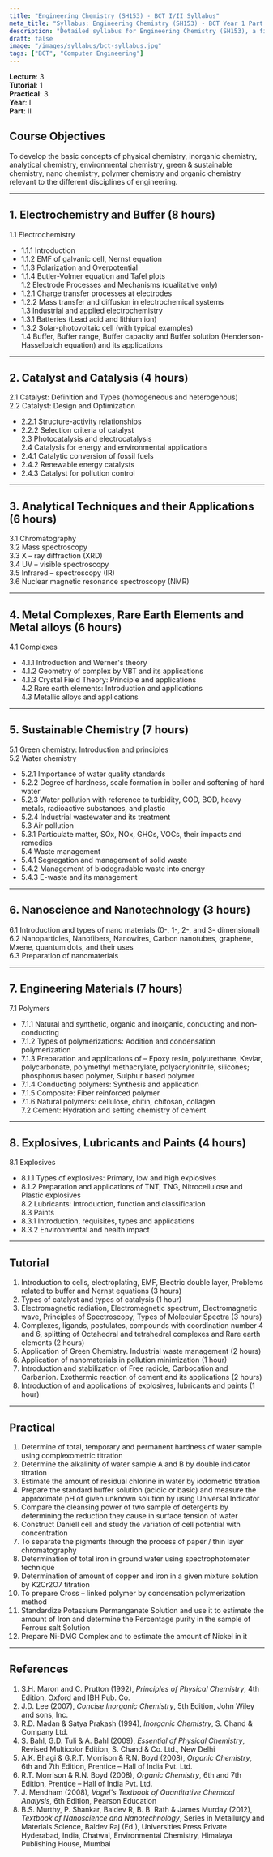 ```yaml
---
title: "Engineering Chemistry (SH153) - BCT I/II Syllabus"
meta_title: "Syllabus: Engineering Chemistry (SH153) - BCT Year 1 Part 2 | IOE Notes"
description: "Detailed syllabus for Engineering Chemistry (SH153), a first year, second part subject in the IOE BCT program."
draft: false
image: "/images/syllabus/bct-syllabus.jpg"
tags: ["BCT", "Computer Engineering"]
---
```


**Lecture**: 3  
**Tutorial**: 1  
**Practical**: 3  
**Year**: I  
**Part**: II  

## Course Objectives

To develop the basic concepts of physical chemistry, inorganic chemistry, analytical chemistry, environmental chemistry, green & sustainable chemistry, nano chemistry, polymer chemistry and organic chemistry relevant to the different disciplines of engineering.

---

## 1. Electrochemistry and Buffer (8 hours)

1.1 Electrochemistry  
  - 1.1.1 Introduction  
  - 1.1.2 EMF of galvanic cell, Nernst equation  
  - 1.1.3 Polarization and Overpotential  
  - 1.1.4 Butler-Volmer equation and Tafel plots  
1.2 Electrode Processes and Mechanisms (qualitative only)  
  - 1.2.1 Charge transfer processes at electrodes  
  - 1.2.2 Mass transfer and diffusion in electrochemical systems  
1.3 Industrial and applied electrochemistry  
  - 1.3.1 Batteries (Lead acid and lithium ion)  
  - 1.3.2 Solar-photovoltaic cell (with typical examples)  
1.4 Buffer, Buffer range, Buffer capacity and Buffer solution (Henderson-Hasselbalch equation) and its applications  

---

## 2. Catalyst and Catalysis (4 hours)

2.1 Catalyst: Definition and Types (homogeneous and heterogenous)  
2.2 Catalyst: Design and Optimization  
  - 2.2.1 Structure-activity relationships  
  - 2.2.2 Selection criteria of catalyst  
2.3 Photocatalysis and electrocatalysis  
2.4 Catalysis for energy and environmental applications  
  - 2.4.1 Catalytic conversion of fossil fuels  
  - 2.4.2 Renewable energy catalysts  
  - 2.4.3 Catalyst for pollution control  

---

## 3. Analytical Techniques and their Applications (6 hours)

3.1 Chromatography  
3.2 Mass spectroscopy  
3.3 X – ray diffraction (XRD)  
3.4 UV – visible spectroscopy  
3.5 Infrared – spectroscopy (IR)  
3.6 Nuclear magnetic resonance spectroscopy (NMR)  

---

## 4. Metal Complexes, Rare Earth Elements and Metal alloys (6 hours)

4.1 Complexes  
  - 4.1.1 Introduction and Werner's theory  
  - 4.1.2 Geometry of complex by VBT and its applications  
  - 4.1.3 Crystal Field Theory: Principle and applications  
4.2 Rare earth elements: Introduction and applications  
4.3 Metallic alloys and applications  

---

## 5. Sustainable Chemistry (7 hours)

5.1 Green chemistry: Introduction and principles  
5.2 Water chemistry  
  - 5.2.1 Importance of water quality standards  
  - 5.2.2 Degree of hardness, scale formation in boiler and softening of hard water  
  - 5.2.3 Water pollution with reference to turbidity, COD, BOD, heavy metals, radioactive substances, and plastic  
  - 5.2.4 Industrial wastewater and its treatment  
5.3 Air pollution  
  - 5.3.1 Particulate matter, SOx, NOx, GHGs, VOCs, their impacts and remedies  
5.4 Waste management  
  - 5.4.1 Segregation and management of solid waste  
  - 5.4.2 Management of biodegradable waste into energy  
  - 5.4.3 E-waste and its management  

---

## 6. Nanoscience and Nanotechnology (3 hours)

6.1 Introduction and types of nano materials (0-, 1-, 2-, and 3- dimensional)  
6.2 Nanoparticles, Nanofibers, Nanowires, Carbon nanotubes, graphene, Mxene, quantum dots, and their uses  
6.3 Preparation of nanomaterials  

---

## 7. Engineering Materials (7 hours)

7.1 Polymers  
  - 7.1.1 Natural and synthetic, organic and inorganic, conducting and non-conducting  
  - 7.1.2 Types of polymerizations: Addition and condensation polymerization  
  - 7.1.3 Preparation and applications of – Epoxy resin, polyurethane, Kevlar, polycarbonate, polymethyl methacrylate, polyacrylonitrile, silicones; phosphorus based polymer, Sulphur based polymer  
  - 7.1.4 Conducting polymers: Synthesis and application  
  - 7.1.5 Composite: Fiber reinforced polymer  
  - 7.1.6 Natural polymers: cellulose, chitin, chitosan, collagen  
7.2 Cement: Hydration and setting chemistry of cement  

---

## 8. Explosives, Lubricants and Paints (4 hours)

8.1 Explosives  
  - 8.1.1 Types of explosives: Primary, low and high explosives  
  - 8.1.2 Preparation and applications of TNT, TNG, Nitrocellulose and Plastic explosives  
8.2 Lubricants: Introduction, function and classification  
8.3 Paints  
  - 8.3.1 Introduction, requisites, types and applications  
  - 8.3.2 Environmental and health impact  

---

## Tutorial

1. Introduction to cells, electroplating, EMF, Electric double layer, Problems related to buffer and Nernst equations (3 hours)  
2. Types of catalyst and types of catalysis (1 hour)  
3. Electromagnetic radiation, Electromagnetic spectrum, Electromagnetic wave, Principles of Spectroscopy, Types of Molecular Spectra (3 hours)  
4. Complexes, ligands, postulates, compounds with coordination number 4 and 6, splitting of Octahedral and tetrahedral complexes and Rare earth elements (2 hours)  
5. Application of Green Chemistry. Industrial waste management (2 hours)  
6. Application of nanomaterials in pollution minimization (1 hour)  
7. Introduction and stabilization of Free radicle, Carbocation and Carbanion. Exothermic reaction of cement and its applications (2 hours)  
8. Introduction of and applications of explosives, lubricants and paints (1 hour)  

---

## Practical

1. Determine of total, temporary and permanent hardness of water sample using complexometric titration  
2. Determine the alkalinity of water sample A and B by double indicator titration  
3. Estimate the amount of residual chlorine in water by iodometric titration  
4. Prepare the standard buffer solution (acidic or basic) and measure the approximate pH of given unknown solution by using Universal Indicator  
5. Compare the cleansing power of two sample of detergents by determining the reduction they cause in surface tension of water  
6. Construct Daniell cell and study the variation of cell potential with concentration  
7. To separate the pigments through the process of paper / thin layer chromatography  
8. Determination of total iron in ground water using spectrophotometer technique  
9. Determination of amount of copper and iron in a given mixture solution by K2Cr2O7 titration  
10. To prepare Cross – linked polymer by condensation polymerization method  
11. Standardize Potassium Permanganate Solution and use it to estimate the amount of Iron and determine the Percentage purity in the sample of Ferrous salt Solution  
12. Prepare Ni-DMG Complex and to estimate the amount of Nickel in it  

---

## References

1. S.H. Maron and C. Prutton (1992), *Principles of Physical Chemistry*, 4th Edition, Oxford and IBH Pub. Co.  
2. J.D. Lee (2007), *Concise Inorganic Chemistry*, 5th Edition, John Wiley and sons, Inc.  
3. R.D. Madan & Satya Prakash (1994), *Inorganic Chemistry*, S. Chand & Company Ltd.  
4. S. Bahl, G.D. Tuli & A. Bahl (2009), *Essential of Physical Chemistry*, Revised Multicolor Edition, S. Chand & Co. Ltd., New Delhi  
5. A.K. Bhagi & G.R.T. Morrison & R.N. Boyd (2008), *Organic Chemistry*, 6th and 7th Edition, Prentice – Hall of India Pvt. Ltd.  
6. R.T. Morrison & R.N. Boyd (2008), *Organic Chemistry*, 6th and 7th Edition, Prentice – Hall of India Pvt. Ltd.  
7. J. Mendham (2008), *Vogel's Textbook of Quantitative Chemical Analysis*, 6th Edition, Pearson Education  
8. B.S. Murthy, P. Shankar, Baldev R, B. B. Rath & James Murday (2012), *Textbook of Nanoscience and Nanotechnology*, Series in Metallurgy and Materials Science, Baldev Raj (Ed.), Universities Press Private Hyderabad, India, Chatwal, Environmental Chemistry, Himalaya Publishing House, Mumbai